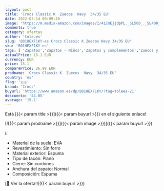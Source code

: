 ```yaml
---
layout: post
title: 'Crocs Classic K  Zuecos  Navy  34/35 EU'
date: 2022-03-14 09:09:20
image: 'https://m.media-amazon.com/images/I/412mEjjdpPL._SL500_._SL400_.jpg'
comments: true
category: ofertas
author: 'tole.es'
slug: 'B01HEXF1KY-es Crocs Classic K Zuecos Navy 34/35 EU'
sku: 'B01HEXF1KY-es'
tags: [ 'Zapatos','Zapatos - Niños','Zapatos y complementos','Zuecos y mules para niño','crocs','zuecos', ]
actualPrice: 15.1 EUR
currency: EUR
price: 15.1
comparePrice: 26.99 EUR
prodname: 'Crocs Classic K  Zuecos  Navy  34/35 EU'
country: 'es'
flag: '🇪🇸'
brand: 'Crocs'
buyurl: 'https://www.amazon.es/dp/B01HEXF1KY/?tag=tolees-21'
descuento: '44.05'
average: '15.1'
---
```


Está [{{< param title >}}]({{< param buyurl >}}) en el siguiente enlace!

[![{{< param prodname >}}]({{< param image >}})]({{< param buyurl >}})

ℹ️:

- Material de la suela: EVA
- Revestimiento: Sin forro
- Material exterior: Espuma
- Tipo de tacón: Plano
- Cierre: Sin cordones
- Anchura del zapato: Normal
- Composición: Espuma

[🛒 Ver la oferta!!]({{< param buyurl >}})
